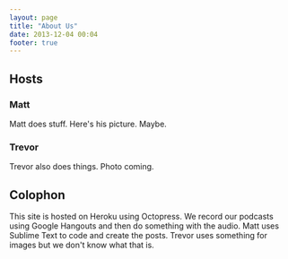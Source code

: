 ```yaml
---
layout: page
title: "About Us"
date: 2013-12-04 00:04
footer: true
---
```

## Hosts
### Matt
Matt does stuff. Here's his picture. Maybe.

### Trevor
Trevor also does things. Photo coming.

## Colophon
This site is hosted on Heroku using Octopress. We record our podcasts using Google Hangouts and then do something with the audio. Matt uses Sublime Text to code and create the posts. Trevor uses something for images but we don't know what that is.